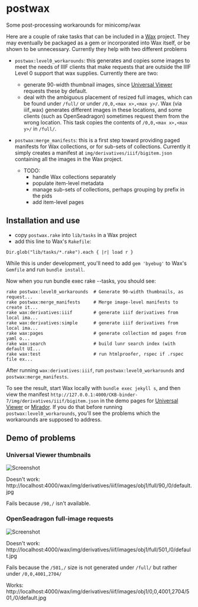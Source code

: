 # postwax
Some post-processing workarounds for minicomp/wax 

Here are a couple of rake tasks that can be included in a [Wax](https://github.com/minicomp/wax) project. They may eventually be packaged as a gem or incorporated into Wax itself, or be shown to be unnecessary. Currently they help with two different problems

- ```postwax:level0_workarounds```: this generates and copies some images to meet the needs of IIIF clients that make requests that are outside the IIIF Level 0 support that wax supplies. Currently there are two:
  
  - generate 90-width thumbnail images, since [Universal Viewer](https://universalviewer.io) requests these by default.
  - deal with the ambiguous placement of resized full images, which can be found under ```/full/``` or under ```/0,0,<max x>,<max y>/```. Wax (via iiif_wax) generates different images in these locations, and some clients (such as OpenSeadragon) sometimes request them from the wrong location. This task copies the contents of ```/0,0,<max x>,<max y>/``` in ```/full/```.

- ```postwax:merge_manifests```: this is a first step toward providing paged manifests for Wax collections, or for sub-sets of collections. Currently it simply creates a manifest at ```img/derivatives/iiif/bigitem.json``` containing all the images in the Wax project. 

  - TODO: 
    - handle Wax collections separately
    - populate item-level metadata
    - manage sub-sets of collections, perhaps grouping by prefix in the pids
    - add item-level pages

## Installation and use

- copy ```postwax.rake``` into ```lib/tasks``` in a Wax project
- add this line to Wax's ```Rakefile```:

```
Dir.glob("lib/tasks/*.rake").each { |r| load r } 
```

While this is under development, you'll need to add ```gem 'byebug'``` to Wax's ```Gemfile```
and run ```bundle install```.

Now when you run bundle exec rake --tasks, you should see:

```
rake postwax:level0_workarounds  # Generate 90-width thumbnails, as request...
rake postwax:merge_manifests     # Merge image-level manifests to create it...
rake wax:derivatives:iiif        # generate iiif derivatives from local ima...
rake wax:derivatives:simple      # generate iiif derivatives from local ima...
rake wax:pages                   # generate collection md pages from yaml o...
rake wax:search                  # build lunr search index (with default UI...
rake wax:test                    # run htmlproofer, rspec if .rspec file ex...
```

After running ```wax:derivatives:iiif```, run ```postwax:level0_workarounds``` and ```postwax:merge_manifests```.

To see the result, start Wax locally with ```bundle exec jekyll s```, and then view the manifest 
```http://127.0.0.1:4000/CKB-binder-7/img/derivatives/iiif/bigitem.json``` in the demo pages for 
[Universal Viewer](https://universalviewer.io/) or [Mirador](https://projectmirador.org/demo/). 
If you do that before running ```postwax:level0_workarounds```, you'll see the problems which the 
workarounds are supposed to address.


## Demo of problems

### Universal Viewer thumbnails

![Screenshot](uv-thumbnails.png)

Doesn't work: http://localhost:4000/wax/img/derivatives/iiif/images/obj1/full/90,/0/default.jpg

Fails because ```/90,/``` isn't available.

### OpenSeadragon full-image requests

![Screenshot](full-image-path.png)

Doesn't work: http://localhost:4000/wax/img/derivatives/iiif/images/obj1/full/501,/0/default.jpg

Fails because the ```/501,/``` size is not generated under ```/full/``` but rather under ```/0,0,4001,2704/```

Works: http://localhost:4000/wax/img/derivatives/iiif/images/obj1/0,0,4001,2704/501,/0/default.jpg
